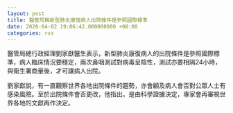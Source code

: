 ```yaml
---
layout: post
title: 醫管局稱新型肺炎康復病人出院條件是參照國際標準
date: 2020-04-02 19:06:42.000000000 +08:00
categories: rss
---
```


醫管局總行政經理劉家獻醫生表示，新型肺炎康復病人的出院條件是參照國際標準，病人臨床情況要穩定，兩次鼻咽測試對病毒呈陰性，測試亦要相隔24小時，與衞生署商量後，才可讓病人出院。

劉家獻說，有一直觀察世界各地出院條件的趨勢，亦會顧及病人會否對公眾人士有感染風險。至於出院條件會否更改，他指出，是由科學證據決定，專家會再審視世界各地的文獻再作決定。
